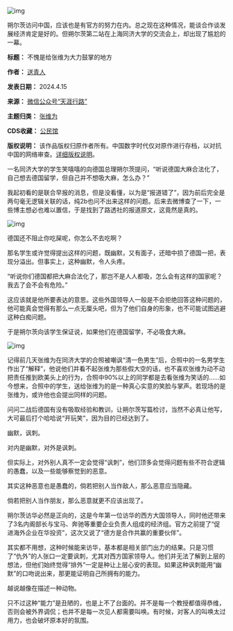 ![img](https://chinadigitaltimes.net/chinese/files/2024/04/post-706885-661d71b84030b.png)


朔尔茨访问中国，应该也是有官方的努力在内。总之现在这种情况，能谈合作谈发展经济肯定是好的。但朔尔茨第二站在上海同济大学的交流会上，却出现了尴尬的一幕。




**标题：** 不愧是给张维为大力鼓掌的地方  

**作者：** [送青人](https://chinadigitaltimes.net/space/天涯行路)  

**发表日期：** 2024.4.15  

**来源：** [微信公众号“天涯行路”](https://web.archive.org/web/https://mp.weixin.qq.com/s/xQPqhoRNScoB7FCm3zIrvQ)  

**主题归类：** [张维为](https://chinadigitaltimes.net/space/张维为)  

**CDS收藏：** [公民馆](https://chinadigitaltimes.net/space/%E5%85%AC%E6%B0%91%E9%A6%86)  

**版权说明：** 该作品版权归原作者所有。中国数字时代仅对原作进行存档，以对抗中国的网络审查。[详细版权说明](https://chinadigitaltimes.net/chinese/copyright)。


一名同济大学的学生笑嘻嘻的向德国总理朔尔茨提问，“听说德国大麻合法化了，自己想去德国留学，但自己并不想吸大麻，怎么办？”


我起初看的是联合早报的消息，但是没看懂，以为是“报道错了”，因为前后完全是两句毫无逻辑关联的话，纯2b也问不出来这样的问题。后来去微博查了一下，一些博主想必也难以置信，于是找到了路透社的报道原文，这竟然是真的。


![img](https://chinadigitaltimes.net/chinese/files/2024/04/post-706885-661d71b8687b5.png)


德国还不阻止你吃屎呢，你怎么不去吃啊？


那名学生或许觉得提出这样的问题，既幽默，又有面子，还暗中损了德国一把，表现分溢出。但事实上，这种幽默，令人头疼。


“听说你们德国都把大麻合法化了，那岂不是人人都吸，怎么会有这样的国家呢？我去了会不会有危险。”


这应该就是他所要表达的意思。这些外国领导人一般是不会拒绝回答这种问题的，他可能真会觉得有那么一点无厘头吧，但为了他们自身的形象，也不可能试图逃避这种白痴问题。


于是朔尔茨向该学生保证说，如果他们在德国留学，不必吸食大麻。


![img](https://chinadigitaltimes.net/chinese/files/2024/04/post-706885-661d71b88f569.png)


记得前几天张维为在同济大学的合照被嘲讽“清一色男生”后，合照中的一名男学生作出了“解释”，他说他们并看不起张维为那些假大空的话，也不喜欢张维为动不动把责任推到欧美头上的行为，合照中90%以上的同学都是去看张维为笑话的……如今想来，合照中的学生，送给张维为的是一种真心实意的笑脸与掌声。若现场的是张维为，或许他也会提出同样的问题。


问问二战后德国有没有吸取经验和教训，让朔尔茨写篇检讨，当然不必真让他写，大可最后打个哈哈说“开玩笑”，因为目的已经达到了。


幽默，讽刺。


对内是幽默，对外是讽刺。


但实际上，对外别人真不一定会觉得“讽刺”，他们顶多会觉得问题有些不符合逻辑的愚蠢，以及一些能够察觉到的恶意。


其实这种恶意也是愚蠢的，倘若把别人当作敌人，那么恶意应当隐藏。


倘若把别人当作朋友，那么恶意就更不应该出现了。


朔尔茨访华必然是正向的，这是今年第一位访华的西方大国领导人，同时他还带来了3名内阁部长与宝马、奔驰等重要企业负责人组成的经济组。官方之前提了“促进海外企业在华投资”，这次又说了“德方是合作共赢的重要伙伴”。


其实都不用想，这种时候能来访华，基本都是相关部门出力的结果。只是习惯了“仇外”的人张口一定要讽刺，尤其对西方国家领导人。他们并无法了解到上层的想法，但他们始终觉得“排外”一定是种让上层心安的表现。如果这种讽刺能用“幽默”的口吻说出来，那更能证明自己所拥有的能力。


越说越像在描述一种动物。


只不过这种“能力”是丑陋的，也是上不了台面的。并不是每一个教授都值得恭维，否则会被外界调侃；也并不是每一次见人都需要叫唤。有时候，对客人的叫唤太过用力，也会破坏原本好的氛围。

